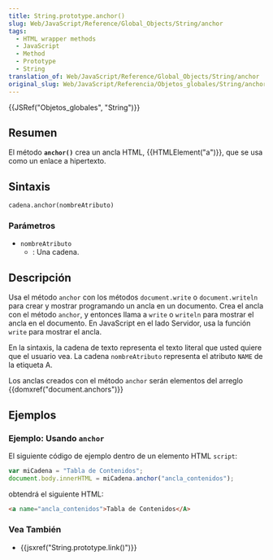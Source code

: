 ```yaml
---
title: String.prototype.anchor()
slug: Web/JavaScript/Reference/Global_Objects/String/anchor
tags:
  - HTML wrapper methods
  - JavaScript
  - Method
  - Prototype
  - String
translation_of: Web/JavaScript/Reference/Global_Objects/String/anchor
original_slug: Web/JavaScript/Referencia/Objetos_globales/String/anchor
---
```

{{JSRef("Objetos_globales", "String")}}

## Resumen

El método **`anchor()`** crea un ancla HTML, {{HTMLElement("a")}}, que se usa como un enlace a hipertexto.

## Sintaxis

```
cadena.anchor(nombreAtributo)
```

### Parámetros

- `nombreAtributo`
  - : Una cadena.

## Descripción

Usa el método `anchor` con los métodos `document.write` o `document.writeln` para crear y mostrar programando un ancla en un documento. Crea el ancla con el método `anchor`, y entonces llama a `write` o `writeln` para mostrar el ancla en el documento. En JavaScript en el lado Servidor, usa la función `write` para mostrar el ancla.

En la sintaxis, la cadena de texto representa el texto literal que usted quiere que el usuario vea. La cadena `nombreAtributo` representa el atributo `NAME` de la etiqueta A.

Los anclas creados con el método `anchor` serán elementos del arreglo {{domxref("document.anchors")}}

## Ejemplos

### Ejemplo: Usando `anchor`

El siguiente código de ejemplo dentro de un elemento HTML `script`:

```js
var miCadena = "Tabla de Contenidos";
document.body.innerHTML = miCadena.anchor("ancla_contenidos");
```

obtendrá el siguiente HTML:

```html
<a name="ancla_contenidos">Tabla de Contenidos</A>
```

### Vea También

- {{jsxref("String.prototype.link()")}}
